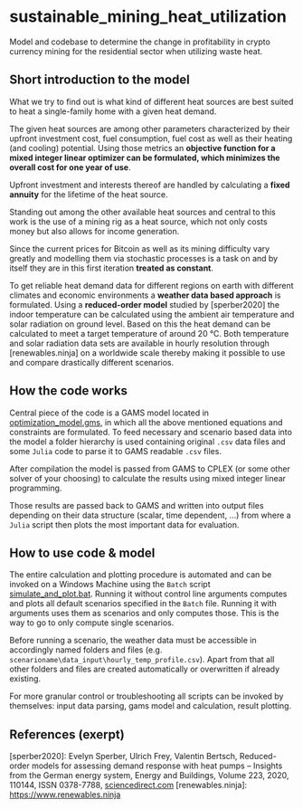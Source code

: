 # sustainable_mining_heat_utilization

Model and codebase to determine the change in profitability in crypto currency mining for the residential sector when utilizing waste heat.



## Short introduction to the model

What we try to find out is what kind of different heat sources are best suited to heat a single-family home with a given heat demand.

The given heat sources are among other parameters characterized by their upfront investment cost, fuel consumption, fuel cost as well as their heating (and cooling) potential. Using those metrics an **objective function for a mixed integer linear optimizer can be formulated, which minimizes the overall cost for one year of use**.

Upfront investment and interests thereof are handled by calculating a **fixed annuity** for the lifetime of the heat source.

Standing out among the other available heat sources and central to this work is the use of a mining rig as a heat source, which not only costs money but also allows for income generation.

Since the current prices for Bitcoin as well as its mining difficulty vary greatly and modelling them via stochastic processes is a task on and by itself they are in this first iteration **treated as constant**.

To get reliable heat demand data for different regions on earth with different climates and economic environments a **weather data based approach** is formulated. Using a **reduced-order model** studied by [sperber2020] the indoor temperature can be calculated using the ambient air temperature and solar radiation on ground level. Based on this the heat demand can be calculated to meet a target temperature of around 20 °C. Both temperature and solar radiation data sets are available in hourly resolution through [renewables.ninja] on a worldwide scale thereby making it possible to use and compare drastically different scenarios.



## How the code works

Central piece of the code is a GAMS model located in [optimization_model.gms](https://github.com/simjunky/sustainable_mining_heat_utilization/blob/main/optimization_model.gms), in which all the above mentioned equations and constraints are formulated. To feed necessary and scenario based data into the model a folder hierarchy is used containing original `.csv` data files and some `Julia` code to parse it to GAMS readable `.csv` files.

After compilation the model is passed from GAMS to CPLEX (or some other solver of your choosing) to calculate the results using mixed integer linear programming.

Those results are passed back to GAMS and written into output files depending on their data structure (scalar, time dependent, ...) from where a `Julia` script then plots the most important data for evaluation.



## How to use code & model

The entire calculation and plotting procedure is automated and can be invoked on a Windows Machine using the `Batch` script [simulate_and_plot.bat](https://github.com/simjunky/sustainable_mining_heat_utilization/blob/main/simulate_and_plot.bat). Running it without control line arguments computes and plots all default scenarios specified in the `Batch` file. Running it with arguments uses them as scenarios and only computes those. This is the way to go to only compute single scenarios.

Before running a scenario, the weather data must be accessible in accordingly named folders and files (e.g. `scenarioname\data_input\hourly_temp_profile.csv`). Apart from that all other folders and files are created automatically or overwritten if already existing.

For more granular control or troubleshooting all scripts can be invoked by themselves: input data parsing, gams model and calculation, result plotting.




## References (exerpt)
[sperber2020]: Evelyn Sperber, Ulrich Frey, Valentin Bertsch, Reduced-order models for assessing demand response with heat pumps – Insights from the German energy system, Energy and Buildings, Volume 223, 2020, 110144, ISSN 0378-7788, [sciencedirect.com](https://www.sciencedirect.com/science/article/pii/S037877881933378X)
[renewables.ninja]: https://www.renewables.ninja
